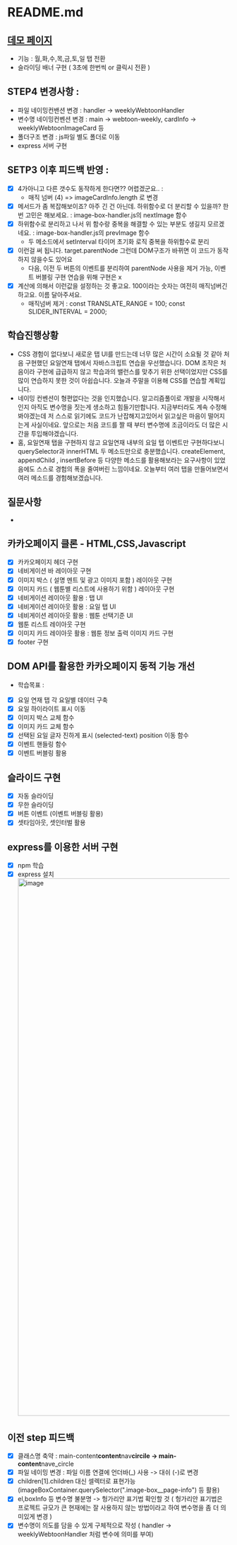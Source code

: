 # README.md

## [데모 페이지](https://youryu0212.github.io/clone-kakaopage/)

- 기능 : 월,화,수,목,금,토,일 탭 전환
- 슬라이딩 배너 구현 ( 3초에 한번씩 or 클릭시 전환 )

## STEP4 변경사항 :

- 파일 네이밍컨밴션 변경 : handler -> weeklyWebtoonHandler
- 변수명 네이밍컨벤션 변경 : main -> webtoon-weekly, cardInfo -> weeklyWebtoonImageCard 등
- 폴더구조 변경 : js파일 별도 폴더로 이동
- express 서버 구현

## SETP3 이후 피드백 반영 :

- [x] 4가아니고 다른 갯수도 동작하게 한다면?? 어렵겠군요.. :
  - 매직 넘버 (4) => imageCardInfo.length 로 변경
- [x] 메서드가 좀 복잡해보이죠? 아주 긴 건 아닌데. 하위함수로 더 분리할 수 있을까? 한번 고민은 해보세요. : image-box-handler.js의 nextImage 함수
- [x] 하위함수로 분리하고 나서 위 함수랑 중복을 해결할 수 있는 부분도 생길지 모르겠네요. : image-box-handler.js의 prevImage 함수
  - 두 메소드에서 setInterval 타이머 초기화 로직 중복을 하위함수로 분리
- [x] 이런걸 써 됩니다. target.parentNode 그런데 DOM구조가 바뀌면 이 코드가 동작하지 않을수도 있어요
  - 다음, 이전 두 버튼의 이벤트를 분리하여 parentNode 사용을 제거 가능, 이벤트 버블링 구현 연습을 위해 구현은 x
- [x] 계산에 의해서 이런값을 설정하는 것 좋고요. 100이라는 숫자는 여전히 매직넘버긴하고요. 이름 달아주셔요.
  - 매직넘버 제거 : const TRANSLATE_RANGE = 100; const SLIDER_INTERVAL = 2000;

## 학습진행상황

- CSS 경험이 없다보니 새로운 탭 UI를 만드는데 너무 많은 시간이 소요될 것 같아 처음 구현했던 요일연재 탭에서 자바스크립트 연습을 우선했습니다. DOM 조작은 처음이라 구현에 급급하지 않고 학습과의 밸런스를 맞추기 위한 선택이었지만 CSS를 많이 연습하지 못한 것이 아쉽습니다. 오늘과 주말을 이용해 CSS를 연습할 계획입니다.
- 네이밍 컨벤션이 형편없다는 것을 인지했습니다. 알고리즘풀이로 개발을 시작해서인지 아직도 변수명을 짓는게 생소하고 힘들기만합니다. 지금부터라도 계속 수정해봐야겠는데 저 스스로 읽기에도 코드가 난잡해지고있어서 읽고싶은 마음이 떨어지는게 사실이네요. 앞으로는 처음 코드를 짤 때 부터 변수명에 조금이라도 더 많은 시간을 투입해야겠습니다.
- 홈, 요일연재 탭을 구현하지 않고 요일연재 내부의 요일 탭 이벤트만 구현하다보니 querySelector과 innerHTML 두 메소드만으로 충분했습니다. createElement, appendChild , insertBefore 등 다양한 메소드를 활용해보라는 요구사항이 있었음에도 스스로 경험의 폭을 줄여버린 느낌이네요. 오늘부터 여러 탭을 만들어보면서 여러 메소드를 경험해보겠습니다.

## 질문사항

-

## 카카오페이지 클론 - HTML,CSS,Javascript

- [x] 카카오페이지 헤더 구현
- [x] 네비게이션 바 레이아웃 구현
- [x] 이미지 박스 ( 설명 멘트 및 광고 이미지 포함 ) 레이아웃 구현
- [x] 이미지 카드 ( 웹툰별 리스트에 사용하기 위함 ) 레이아웃 구현
- [x] 네비게이션 레이아웃 활용 : 탭 UI
- [x] 네비게이션 레이아웃 활용 : 요일 탭 UI
- [x] 네비게이션 레이아웃 활용 : 웹툰 선택기준 UI
- [x] 웹툰 리스트 레이아웃 구현
- [x] 이미지 카드 레이아웃 활용 : 웹툰 정보 출력 이미지 카드 구현
- [x] footer 구현

## DOM API를 활용한 카카오페이지 동적 기능 개선

- 학습목표 :
- [x] 요일 연재 탭 각 요일별 데이터 구축
- [x] 요일 하이라이트 표시 이동
- [x] 이미지 박스 교체 함수
- [x] 이미지 카드 교체 함수
- [x] 선택된 요일 글자 진하게 표시 (selected-text) position 이동 함수
- [x] 이벤트 핸들링 함수
- [x] 이벤트 버블링 활용

## 슬라이드 구현

- [x] 자동 슬라이딩
- [x] 무한 슬라이딩
- [x] 버튼 이벤트 (이벤트 버블링 활용)
- [x] 셋타임아웃, 셋인터벌 활용

## express를 이용한 서버 구현

- [x] npm 학습
- [x] express 설치
      <img width="1215" alt="image" src="https://user-images.githubusercontent.com/87521172/155580109-38a6461d-17f7-46cb-b4df-bf56ac4a7b21.png">

## 이전 step 피드백

- [x] 클래스명 축약 : main-content**content**nav**circile -> main-content**nave_circle
- [x] 파일 네이밍 변경 : 파일 이름 연결에 언더바(\_) 사용 -> 대쉬 (-)로 변경
- [x] children[1].children 대신 셀렉터로 표현가능 (imageBoxContainer.querySelector(".image-box\_\_page-info") 등 활용)
- [x] el,boxInfo 등 변수명 불분명 -> 헝가리안 표기법 확인할 것 ( 헝가리안 표기법은 프로젝트 규모가 큰 현재에는 잘 사용하지 않는 방법이라고 하여 변수명을 좀 더 의미있게 변경 )
- [x] 변수명이 의도를 담을 수 있게 구체적으로 작성 ( handler -> weeklyWebtoonHandler 처럼 변수에 의미를 부여)
